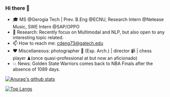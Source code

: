 ### Hi there 👋 

- 🎓 MS @Gerogia Tech | Prev. B.Eng @ECNU, Research Intern @Netease Music, SWE Intern @SAP/OPPO 
- 📜 Research: Recently focus on Multimodal and NLP, but also open to any interesting topic related.
- 📫 How to reach me: cdeng73@gatech.edu
- ❤️ Miscellaneous: photographer 📸 (Esp. Arch.) | director 📹 | chess player ♟(once quasi-professional at but now an aficionado)
- 💥 News: Golden State Warriors comes back to NBA Finals after the absence of 1089 days.


[![Anurag's github stats](https://github-readme-stats.vercel.app/api?username=CharlesDDDD&count_private=true&show_icons=true&theme=algolia)](https://github.com/anuraghazra/github-readme-stats)
<!--
**CharlesDDDD/CharlesDDDD** is a ✨ _special_ ✨ repository because its `README.md` (this file) appears on your GitHub profile.

Here are some ideas to get you started:

- 🔭 I’m currently working on ...
- 🌱 I’m currently learning 
- 👯 I’m looking to collaborate on ...
- 🤔 I’m looking for help with ...
- 💬 Ask me about ...
- 📫 How to reach me: 
- 😄 Pronouns: ...
- ⚡ Fun fact: ...
-->
[![Top Langs](https://github-readme-stats.vercel.app/api/top-langs/?username=CharlesDDDD&theme=algolia&layout=compact)](https://github.com/anuraghazra/github-readme-stats)


